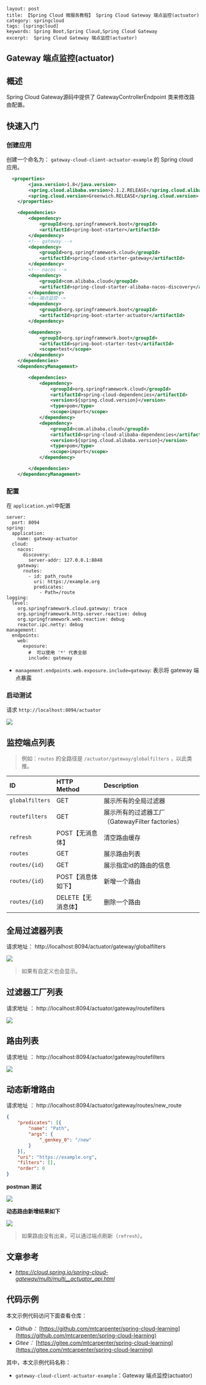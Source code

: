 ```
layout: post
title: 【Spring Cloud 微服务教程】 Spring Cloud Gateway 端点监控(actuator)
category: springcloud
tags: [springcloud]
keywords: Spring Boot,Spring Cloud,Spring Cloud Gateway 
excerpt:  Spring Cloud Gateway 端点监控(actuator)
```

## Gateway 端点监控(actuator)

## 概述

Spring Cloud Gateway源码中提供了 GatewayControllerEndpoint 类来修改路由配置。

## 快速入门

### 创建应用

创建一个命名为： `gateway-cloud-client-actuator-example` 的 Spring cloud 应用。

```xml
  <properties>
        <java.version>1.8</java.version>
        <spring.cloud.alibaba.version>2.1.2.RELEASE</spring.cloud.alibaba.version>
        <spring.cloud.version>Greenwich.RELEASE</spring.cloud.version>
    </properties>

    <dependencies>
        <dependency>
            <groupId>org.springframework.boot</groupId>
            <artifactId>spring-boot-starter</artifactId>
        </dependency>
        <!-- gateway -->
        <dependency>
            <groupId>org.springframework.cloud</groupId>
            <artifactId>spring-cloud-starter-gateway</artifactId>
        </dependency>
        <!-- nacos -->
        <dependency>
            <groupId>com.alibaba.cloud</groupId>
            <artifactId>spring-cloud-starter-alibaba-nacos-discovery</artifactId>
        </dependency>
        <!--端点监控-->
        <dependency>
            <groupId>org.springframework.boot</groupId>
            <artifactId>spring-boot-starter-actuator</artifactId>
        </dependency>

        <dependency>
            <groupId>org.springframework.boot</groupId>
            <artifactId>spring-boot-starter-test</artifactId>
            <scope>test</scope>
        </dependency>
    </dependencies>
    <dependencyManagement>

        <dependencies>
            <dependency>
                <groupId>org.springframework.cloud</groupId>
                <artifactId>spring-cloud-dependencies</artifactId>
                <version>${spring.cloud.version}</version>
                <type>pom</type>
                <scope>import</scope>
            </dependency>
            <dependency>
                <groupId>com.alibaba.cloud</groupId>
                <artifactId>spring-cloud-alibaba-dependencies</artifactId>
                <version>${spring.cloud.alibaba.version}</version>
                <type>pom</type>
                <scope>import</scope>
            </dependency>

        </dependencies>
    </dependencyManagement>
```

### 配置

在 `application.yml`中配置 

````properties
server:
  port: 8094
spring:
  application:
    name: gateway-actuator
  cloud:
    nacos:
      discovery:
        server-addr: 127.0.0.1:8848
    gateway:
      routes:
        - id: path_route
          uri: https://example.org
          predicates:
            - Path=/route
logging:
  level:
    org.springframework.cloud.gateway: trace
    org.springframework.http.server.reactive: debug
    org.springframework.web.reactive: debug
    reactor.ipc.netty: debug
management:
  endpoints:
    web:
      exposure:
        #  可以使用 '*' 代表全部
        include: gateway
````

- `management.endpoints.web.exposure.include=gateway`: 表示将 gateway 端点暴露

### 启动测试

请求 `http://localhost:8094/actuator`

![](http://mtcarpenter.oss-cn-beijing.aliyuncs.com/2020/e6a9802f-6fc2-901e-c557-3535c41477b0.png)



## 监控端点列表

> 例如：`routes` 的全路径是 `/actuator/gateway/globalfilters` ，以此类推。

| ID              | HTTP Method        | Description                                     |
| :-------------- | :----------------- | :---------------------------------------------- |
| `globalfilters` | GET                | 展示所有的全局过滤器                            |
| `routefilters`  | GET                | 展示所有的过滤器工厂（GatewayFilter factories） |
| `refresh`       | POST【无消息体】   | 清空路由缓存                                    |
| `routes`        | GET                | 展示路由列表                                    |
| `routes/{id}`   | GET                | 展示指定id的路由的信息                          |
| `routes/{id}`   | POST【消息体如下】 | 新增一个路由                                    |
| `routes/{id}`   | DELETE【无消息体】 | 删除一个路由                                    |

## 全局过滤器列表

请求地址： http://localhost:8094/actuator/gateway/globalfilters

![](http://mtcarpenter.oss-cn-beijing.aliyuncs.com/2020/a3062340-7a58-10bc-4b92-3a5431c5d87f.png)

> 如果有自定义也会显示。

## 过滤器工厂列表

请求地址 ：  http://localhost:8094/actuator/gateway/routefilters

![](http://mtcarpenter.oss-cn-beijing.aliyuncs.com/2020/a15143c2-a16a-425a-3eef-a11231a7d742.png)

## 路由列表

请求地址 ：  http://localhost:8094/actuator/gateway/routefilters

![](http://mtcarpenter.oss-cn-beijing.aliyuncs.com/2020/b0666c2f-5989-0df8-3d6e-639f510b9ee3.png)





## 动态新增路由

请求地址 ：  http://localhost:8094/actuator/gateway/routes/new_route

```json
{
	"predicates": [{
		"name": "Path",
		"args": {
			"_genkey_0": "/new"
		}
	}],
	"uri": "https://example.org",
	"filters": [],
	"order": 0
}
```

**postman 测试**

![](http://mtcarpenter.oss-cn-beijing.aliyuncs.com/2020/ad909c27-b89a-6ce1-01c0-589aa22095ee.png)

**动态路由新增结果如下**

![](http://mtcarpenter.oss-cn-beijing.aliyuncs.com/2020/d2e70f8d-9d01-2f5a-6478-339c78297fce.png)

> 如果路由没有出来，可以通过端点刷新（`refresh`）。

## 文章参考

- *https://cloud.spring.io/spring-cloud-gateway/multi/multi__actuator_api.html*

## 代码示例

本文示例代码访问下面查看仓库：

- *Github：* [https://github.com/mtcarpenter/spring-cloud-learning](https://github.com/mtcarpenter/spring-cloud-learning)
- *Gitee：* [https://gitee.com/mtcarpenter/spring-cloud-learning](https://gitee.com/mtcarpenter/spring-cloud-learning)

其中，本文示例代码名称： 

- `gateway-cloud-client-actuator-example`：Gateway 端点监控(actuator)